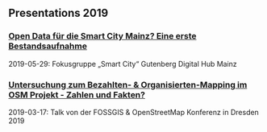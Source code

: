 ## Presentations 2019

### [Open Data für die Smart City Mainz? Eine erste Bestandsaufnahme](../2019/20190527_SmartCity.pdf)
2019-05-29: Fokusgruppe „Smart City“ Gutenberg Digital Hub Mainz

### [Untersuchung zum Bezahlten- & Organisierten-Mapping im OSM Projekt - Zahlen und Fakten?](../2019/20190314_BezahltesOrganisiertesMappingOSM.pdf)
2019-03-17: Talk von der FOSSGIS & OpenStreetMap Konferenz in Dresden 2019
